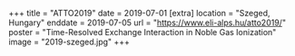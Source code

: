 +++
title = "ATTO2019"
date = 2019-07-01
[extra]
location = "Szeged, Hungary"
enddate = 2019-07-05
url = "https://www.eli-alps.hu/atto2019/"
poster = "Time-Resolved Exchange Interaction in Noble Gas Ionization"
image = "2019-szeged.jpg"
+++
